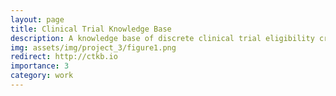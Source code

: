 ```yaml
---
layout: page
title: Clinical Trial Knowledge Base
description: A knowledge base of discrete clinical trial eligibility criteria equipped with a web-based user interface for querying and aggregate analysis of common eligibility criteria.
img: assets/img/project_3/figure1.png
redirect: http://ctkb.io
importance: 3
category: work
---
```



